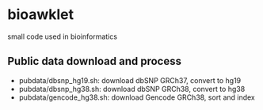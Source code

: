 # bioawklet
small code used in bioinformatics

## Public data download and process

* pubdata/dbsnp_hg19.sh: download dbSNP GRCh37, convert to hg19
* pubdata/dbsnp_hg38.sh: download dbSNP GRCh38, convert to hg38
* pubdata/gencode_hg38.sh: download Gencode GRCh38, sort and index
